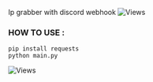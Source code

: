 Ip grabber with discord webhook ![Views](https://hits.seeyoufarm.com/api/count/incr/badge.svg?url=https://github.com/XinOnGithub/Discord-Ip-Grabber&title=Views)       

### HOW TO USE :
```
pip install requests
python main.py
```
![Views](https://i.ibb.co/1nsVjH4/Capture.png)
